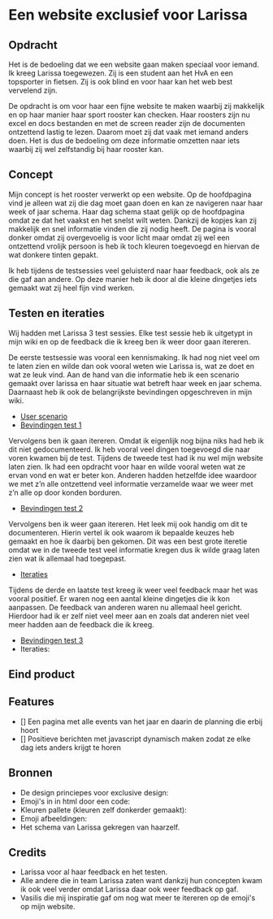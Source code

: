 # Een website exclusief voor Larissa

## Opdracht
Het is de bedoeling dat we een website gaan maken speciaal voor iemand. Ik kreeg Larissa toegewezen. Zij is een student aan het HvA en een topsporter in fietsen. Zij is ook blind en voor haar kan het web best vervelend zijn. 

De opdracht is om voor haar een fijne website te maken waarbij zij makkelijk en op haar manier haar sport rooster kan checken. Haar roosters zijn nu excel en docs bestanden en met de screen reader zijn de documenten ontzettend lastig te lezen. Daarom moet zij dat vaak met iemand anders doen. Het is dus de bedoeling om deze informatie omzetten naar iets waarbij zij wel zelfstandig bij haar rooster kan. 

## Concept
Mijn concept is het rooster verwerkt op een website. Op de hoofdpagina vind je alleen wat zij die dag moet gaan doen en kan ze navigeren naar haar week of jaar schema. Haar dag schema staat gelijk op de hoofdpagina omdat ze dat het vaakst en het snelst wilt weten. Dankzij de kopjes kan zij makkelijk en snel informatie vinden die zij nodig heeft. De pagina is vooral donker omdat zij overgevoelig is voor licht maar omdat zij wel een ontzettend vrolijk persoon is heb ik toch kleuren toegevoegd en hiervan de wat donkere tinten gepakt. 

Ik heb tijdens de testsessies veel geluisterd naar haar feedback, ook als ze die gaf aan andere. Op deze manier heb ik door al die kleine dingetjes iets gemaakt wat zij heel fijn vind werken. 

## Testen en iteraties
Wij hadden met Larissa 3 test sessies. Elke test sessie heb ik uitgetypt in mijn wiki en op de feedback die ik kreeg ben ik weer door gaan itereren. 

De eerste testsessie was vooral een kennismaking. Ik had nog niet veel om te laten zien en wilde dan ook vooral weten wie Larissa is, wat ze doet en wat ze leuk vind. Aan de hand van die informatie heb ik een scenario gemaakt over larissa en haar situatie wat betreft haar week en jaar schema. Daarnaast heb ik ook de belangrijkste bevindingen opgeschreven in mijn wiki.  
- [User scenario](https://github.com/ManoukK/web-design-1920/wiki/User-Scenario-van-Larissa)
- [Bevindingen test 1](https://github.com/ManoukK/web-design-1920/wiki/User-test-week-1)

Vervolgens ben ik gaan itereren. Omdat ik eigenlijk nog bijna niks had heb ik dit niet gedocumenteerd. Ik heb vooral veel dingen toegevoegd die naar voren kwamen bij de test. Tijdens de tweede test had ik nu wel mijn website laten zien. Ik had een opdracht voor haar en wilde vooral weten wat ze ervan vond en wat er beter kon. Anderen hadden hetzelfde idee waardoor we met z’n alle ontzettend veel informatie verzamelde waar we weer met z’n alle op door konden borduren. 
- [Bevindingen test 2](https://github.com/ManoukK/web-design-1920/wiki/User-test-week-2)

Vervolgens ben ik weer gaan itereren. Het leek mij ook handig om dit te documenteren. Hierin vertel ik ook waarom ik bepaalde keuzes heb gemaakt en hoe ik daarbij ben gekomen. Dit was een best grote iteretie omdat we in de tweede test veel informatie kregen dus ik wilde graag laten zien wat ik allemaal had toegepast. 
- [Iteraties](https://github.com/ManoukK/web-design-1920/wiki/Iteratie-van-test-2-naar-test-3)

Tijdens de derde en laatste test kreeg ik weer veel feedback maar het was vooral positief. Er waren nog een aantal kleine dingetjes die ik kon aanpassen. De feedback van anderen waren nu allemaal heel gericht. Hierdoor had ik er zelf niet veel meer aan en zoals dat anderen niet veel meer hadden aan de feedback die ik kreeg. 
- [Bevindingen test 3](https://github.com/ManoukK/web-design-1920/wiki/User-test-week-3)
- Iteraties: 

## Eind product

## Features
- [] Een pagina met alle events van het jaar en daarin de planning die erbij hoort
- [] Positieve berichten met javascript dynamisch maken zodat ze elke dag iets anders krijgt te horen

## Bronnen
- De design princiepes voor exclusive design: 
- Emoji's in in html door een code: 
- Kleuren pallete (kleuren zelf donkerder gemaakt):
- Emoji afbeeldingen:
- Het schema van Larissa gekregen van haarzelf. 

## Credits
- Larissa voor al haar feedback en het testen.
- Alle andere die in team Larissa zaten want dankzij hun concepten kwam ik ook veel verder omdat Larissa daar ook weer feedback op gaf. 
- Vasilis die mij inspiratie gaf om nog wat meer te itereren op de emoji's op mijn website. 

